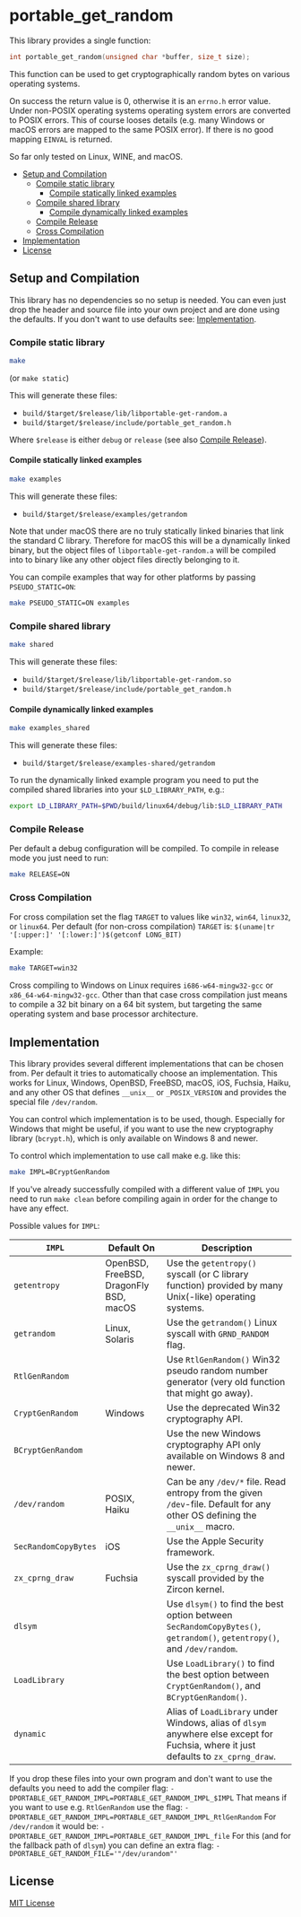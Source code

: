 portable_get_random
===================

This library provides a single function:

```C
int portable_get_random(unsigned char *buffer, size_t size);
```

This function can be used to get cryptographically random bytes on various
operating systems.

On success the return value is 0, otherwise it is an `errno.h` error value.
Under non-POSIX operating systems operating system errors are converted to
POSIX errors. This of course looses details (e.g. many Windows or macOS errors
are mapped to the same POSIX error). If there is no good mapping `EINVAL` is
returned.

So far only tested on Linux, WINE, and macOS.

* [Setup and Compilation](#setup-and-compilation)
  * [Compile static library](#compile-static-library)
    * [Compile statically linked examples](#compile-statically-linked-examples)
  * [Compile shared library](#compile-shared-library)
    * [Compile dynamically linked examples](#compile-dynamically-linked-examples)
  * [Compile Release](#compile-release)
  * [Cross Compilation](#cross-compilation)
* [Implementation](#implementation)
* [License](#license)

Setup and Compilation
---------------------

This library has no dependencies so no setup is needed. You can even just
drop the header and source file into your own project and are done using
the defaults. If you don't want to use defaults see:
[Implementation](#implementation).

### Compile static library

```bash
make
```

(or `make static`)

This will generate these files:

* `build/$target/$release/lib/libportable-get-random.a`
* `build/$target/$release/include/portable_get_random.h`

Where `$release` is either `debug` or `release` (see also
[Compile Release](#compile-release)).

#### Compile statically linked examples

```bash
make examples
```

This will generate these files:

* `build/$target/$release/examples/getrandom`

Note that under macOS there are no truly statically linked binaries that link
the standard C library. Therefore for macOS this will be a dynamically linked
binary, but the object files of `libportable-get-random.a` will be compiled
into to binary like any other object files directly belonging to it.

You can compile examples that way for other platforms by passing `PSEUDO_STATIC=ON`:

```bash
make PSEUDO_STATIC=ON examples
```

### Compile shared library

```bash
make shared
```

This will generate these files:

* `build/$target/$release/lib/libportable-get-random.so`
* `build/$target/$release/include/portable_get_random.h`

#### Compile dynamically linked examples

```bash
make examples_shared
```

This will generate these files:

* `build/$target/$release/examples-shared/getrandom`

To run the dynamically linked example program you need to put the
compiled shared libraries into your `$LD_LIBRARY_PATH`, e.g.:

```bash
export LD_LIBRARY_PATH=$PWD/build/linux64/debug/lib:$LD_LIBRARY_PATH
```

### Compile Release

Per default a debug configuration will be compiled. To compile in release mode
you just need to run:

```bash
make RELEASE=ON
```

### Cross Compilation

For cross compilation set the flag `TARGET` to values like `win32`, `win64`,
`linux32`, or `linux64`. Per default (for non-cross compilation) `TARGET` is:
`$(uname|tr '[:upper:]' '[:lower:]')$(getconf LONG_BIT)`

Example:

```bash
make TARGET=win32
```

Cross compiling to Windows on Linux requires `i686-w64-mingw32-gcc` or
`x86_64-w64-mingw32-gcc`. Other than that case cross compilation just means
to compile a 32 bit binary on a 64 bit system, but targeting the same operating
system and base processor architecture.

Implementation
--------------

This library provides several different implementations that can be chosen from.
Per default it tries to automatically choose an implementation. This works for
Linux, Windows, OpenBSD, FreeBSD, macOS, iOS, Fuchsia, Haiku, and any other OS
that defines `__unix__` or `_POSIX_VERSION` and provides the special file
`/dev/random`.

You can control which implementation is to be used, though. Especially for Windows
that might be useful, if you want to use the new cryptography library (`bcrypt.h`),
which is only available on Windows 8 and newer.

To control which implementation to use call make e.g. like this:

```bash
make IMPL=BCryptGenRandom
```

If you've already successfully compiled with a different value of `IMPL` you need
to run `make clean` before compiling again in order for the change to have any
effect.

Possible values for `IMPL`:

| `IMPL`               | Default On                             | Description |
| -------------------- | -------------------------------------- | ----------- |
| `getentropy`         | OpenBSD, FreeBSD, DragonFly BSD, macOS | Use the `getentropy()` syscall (or C library function) provided by many Unix(-like) operating systems. |
| `getrandom`          | Linux, Solaris                         | Use the `getrandom()` Linux syscall with `GRND_RANDOM` flag. |
| `RtlGenRandom`       |                                        | Use `RtlGenRandom()` Win32 pseudo random number generator (very old function that might go away). |
| `CryptGenRandom`     | Windows                                | Use the deprecated Win32 cryptography API. |
| `BCryptGenRandom`    |                                        | Use the new Windows cryptography API only available on Windows 8 and newer. |
| `/dev/random`        | POSIX, Haiku                           | Can be any `/dev/*` file. Read entropy from the given `/dev`-file. Default for any other OS defining the `__unix__` macro. |
| `SecRandomCopyBytes` | iOS                                    | Use the Apple Security framework. |
| `zx_cprng_draw`      | Fuchsia                                | Use the `zx_cprng_draw()` syscall provided by the Zircon kernel. |
| `dlsym`              |                                        | Use `dlsym()` to find the best option between `SecRandomCopyBytes()`, `getrandom()`, `getentropy()`, and `/dev/random`. |
| `LoadLibrary`        |                                        | Use `LoadLibrary()` to find the best option between `CryptGenRandom()`, and `BCryptGenRandom()`. |
| `dynamic`            |                                        | Alias of `LoadLibrary` under Windows, alias of `dlsym` anywhere else except for Fuchsia, where it just defaults to `zx_cprng_draw`. |

If you drop these files into your own program and don't want to use the defaults
you need to add the compiler flag: `-DPORTABLE_GET_RANDOM_IMPL=PORTABLE_GET_RANDOM_IMPL_$IMPL`
That means if you want to use e.g. `RtlGenRandom` use the flag:
`-DPORTABLE_GET_RANDOM_IMPL=PORTABLE_GET_RANDOM_IMPL_RtlGenRandom` For `/dev/random`
it would be: `-DPORTABLE_GET_RANDOM_IMPL=PORTABLE_GET_RANDOM_IMPL_file`
For this (and for the fallback path of `dlsym`) you can define an extra flag:
`-DPORTABLE_GET_RANDOM_FILE='"/dev/urandom"'`

License
-------

[MIT License](LICENSE.txt)
